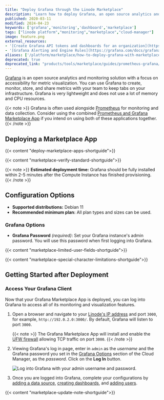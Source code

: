 ```yaml
---
title: "Deploy Grafana through the Linode Marketplace"
description: "Learn how to deploy Grafana, an open source analytics and monitoring solution with a focus on metric visualization, through the Linode Marketplace."
published: 2020-03-11
modified: 2024-04-23
keywords: ['grafana','monitoring','dashboard','marketplace']
tags: ["linode platform","monitoring","marketplace","cloud-manager"]
image: feature.png
external_resources:
- '[Create Grafana API tokens and dashboards for an organization](https://grafana.com/docs/grafana/latest/tutorials/api_org_token_howto/)'
- '[Grafana Alerting and Engine Rules](https://grafana.com/docs/grafana/latest/alerting/rules/)'
aliases: ['/platform/marketplace/how-to-deploy-grafana-with-marketplace-apps/', '/platform/one-click/how-to-deploy-grafana-with-one-click-apps/','/guides/how-to-deploy-grafana-with-one-click-apps/','/guides/how-to-deploy-grafana-with-marketplace-apps/','/guides/grafana-marketplace-app/']
deprecated: true
deprecated_link: "products/tools/marketplace/guides/prometheus-grafana/"
---
```


[Grafana](https://grafana.com/docs/grafana/latest/guides/what-is-grafana/) is an open source analytics and monitoring solution with a focus on accessibility for metric visualization. You can use Grafana to create, monitor, store, and share metrics with your team to keep tabs on your infrastructure. Grafana is very lightweight and does not use a lot of memory and CPU resources.

{{< note >}}
Grafana is often used alongside [Prometheus](https://prometheus.io/) for monitoring and data collection. Consider using the combined [Prometheus and Grafana Marketplace App](/docs/products/tools/marketplace/guides/prometheus-grafana/) if you intend on using both of these applications together.
{{< /note >}}

## Deploying a Marketplace App

{{< content "deploy-marketplace-apps-shortguide">}}

{{< content "marketplace-verify-standard-shortguide">}}

{{< note >}}
**Estimated deployment time:** Grafana should be fully installed within 2-5 minutes after the Compute Instance has finished provisioning.
{{< /note >}}

## Configuration Options

- **Supported distributions:** Debian 11
- **Recommended minimum plan:** All plan types and sizes can be used.

### Grafana Options

- **Grafana Password** *(required)*: Set your Grafana instance's admin password. You will use this password when first logging into Grafana.

{{< content "marketplace-limited-user-fields-shortguide">}}

{{< content "marketplace-special-character-limitations-shortguide">}}

## Getting Started after Deployment

### Access Your Grafana Client

Now that your Grafana Marketplace App is deployed, you can log into Grafana to access all of its monitoring and visualization features.

1. Open a browser and navigate to your [Linode's IP address](/docs/guides/find-your-linodes-ip-address/) and port `3000`, for example, `http://192.0.2.0:3000/`. By default, Grafana will listen to port `3000`.

    {{< note >}}
    The Grafana Marketplace App will install and enable the [UFW firewall](/docs/guides/configure-firewall-with-ufw/) allowing TCP traffic on port `3000`.
    {{< /note >}}

1. Viewing Grafana's log in page, enter in `admin` as the *username* and the Grafana password you set in the [Grafana Options](#grafana-options) section of the Cloud Manager, as the *password*. Click on the **Log In** button.

    ![Log into Grafana with your admin username and password.](grafana-login.png)

1. Once you are logged into Grafana, complete your configurations by [adding a data source](https://grafana.com/docs/grafana/latest/features/datasources/add-a-data-source/#add-a-data-source), [creating dashboards](https://grafana.com/docs/grafana/latest/guides/getting_started/#create-a-dashboard), and [adding users](https://grafana.com/docs/grafana/latest/permissions/overview/).

{{< content "marketplace-update-note-shortguide">}}
